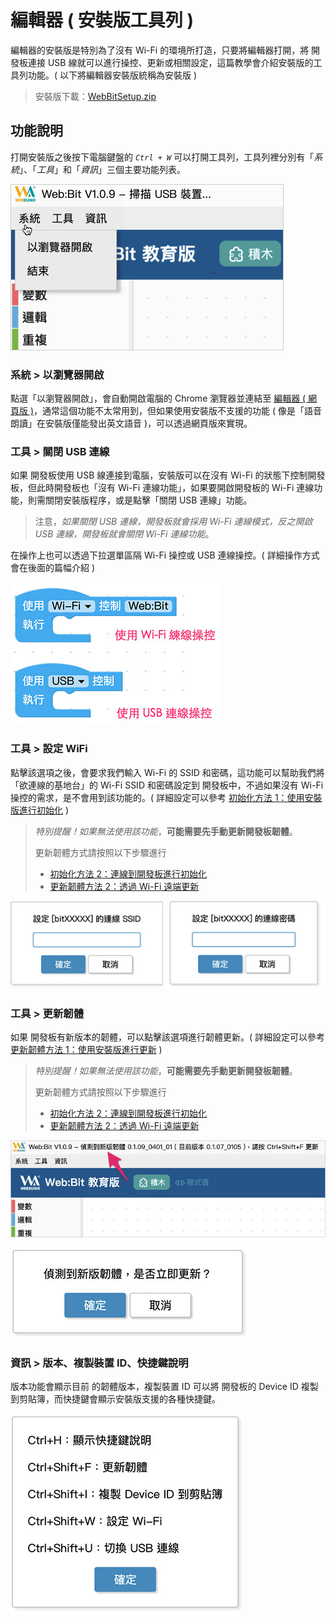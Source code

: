 # 編輯器 ( 安裝版工具列 )

編輯器的安裝版是特別為了沒有 Wi-Fi 的環境所打造，只要將編輯器打開，將 開發板連接 USB 線就可以進行操控、更新或相關設定，這篇教學會介紹安裝版的工具列功能。( 以下將編輯器安裝版統稱為安裝版 )

> 安裝版下載：[WebBitSetup.zip](http://webduinoio.github.io/samples/content/bit-download/WebBitSetup.zip#_blank)

## 功能說明

打開安裝版之後按下電腦鍵盤的 *`Ctrl + W`* 可以打開工具列，工具列裡分別有「*系統*」、「*工具*」和「*資訊*」三個主要功能列表。

![編輯器 ( 安裝版工具列 )](../images/zh-tw/docs/webbit/info/toolbar-01.gif)

### 系統 > 以瀏覽器開啟

點選「以瀏覽器開啟」，會自動開啟電腦的 Chrome 瀏覽器並連結至 [編輯器 ( 網頁版 )](https://webbit.webduino.io#_blank)，通常這個功能不太常用到，但如果使用安裝版不支援的功能 ( 像是「語音朗讀」在安裝版僅能發出英文語音 )，可以透過網頁版來實現。

### 工具 > 關閉 USB 連線

如果 開發板使用 USB 線連接到電腦，安裝版可以在沒有 Wi-Fi 的狀態下控制開發板，但此時開發板也「沒有 Wi-Fi 連線功能」，如果要開啟開發板的 Wi-Fi 連線功能，則需關閉安裝版程序，或是點擊「關閉 USB 連線」功能。

> 注意，*如果關閉 USB 連線，開發板就會採用 Wi-Fi 連線模式，反之開啟 USB 連線，開發板就會關閉 Wi-Fi 連線功能*。

在操作上也可以透過下拉選單區隔 Wi-Fi 操控或 USB 連線操控。( 詳細操作方式會在後面的篇幅介紹 )

![編輯器 ( 安裝版工具列 )](../images/zh-tw/docs/webbit/info/toolbar-02.jpg)

### 工具 > 設定 WiFi

點擊該選項之後，會要求我們輸入 Wi-Fi 的 SSID 和密碼，這功能可以幫助我們將「欲連線的基地台」的 Wi-Fi SSID 和密碼設定到 開發板中，不過如果沒有 Wi-Fi 操控的需求，是不會用到該功能的。( 詳細設定可以參考 [初始化方法 1：使用安裝版進行初始化](setup.html#step1) )


> *特別提醒！如果無法使用該功能*，**可能需要先手動更新開發板韌體**。
> 
> 更新韌體方式請按照以下步驟進行
>
> - [初始化方法 2：連線到開發板進行初始化](#step2)
> - [更新韌體方法 2：透過 Wi-Fi 遠端更新](ota.html#step2)


![硬體 ( 初始化設定 )](../images/zh-tw/docs/webbit/info/setup-03.jpg)

### 工具 > 更新韌體

如果 開發板有新版本的韌體，可以點擊該選項進行韌體更新。( 詳細設定可以參考 [更新韌體方法 1：使用安裝版進行更新](setup.html#step1) )


> *特別提醒！如果無法使用該功能*，**可能需要先手動更新開發板韌體**。
> 
> 更新韌體方式請按照以下步驟進行
>
> - [初始化方法 2：連線到開發板進行初始化](#step2)
> - [更新韌體方法 2：透過 Wi-Fi 遠端更新](ota.html#step2)

![硬體 ( 更新韌體 )](../images/zh-tw/docs/webbit/info/ota-04.jpg)

![硬體 ( 更新韌體 )](../images/zh-tw/docs/webbit/info/ota-02.jpg)

### 資訊 > 版本、複製裝置 ID、快捷鍵說明

版本功能會顯示目前 的韌體版本，複製裝置 ID 可以將 開發板的 Device ID 複製到剪貼簿，而快捷鍵會顯示安裝版支援的各種快捷鍵。

![編輯器 ( 安裝版工具列 )](../images/zh-tw/docs/webbit/info/toolbar-03.jpg)



